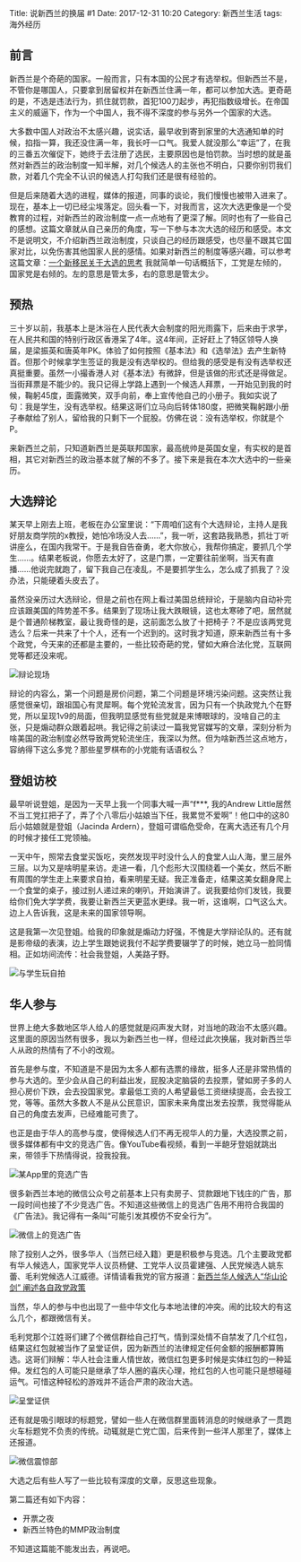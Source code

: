 Title: 说新西兰的换届 #1
Date: 2017-12-31 10:20
Category: 新西兰生活
tags:   海外经历

## 前言

新西兰是个奇葩的国家。一般而言，只有本国的公民才有选举权。但新西兰不是，不管你是哪国人，只要拿到居留权并在新西兰住满一年，都可以参加大选。更奇葩的是，不选是违法行为，抓住就罚款，首犯100刀起步，再犯指数级增长。在帝国主义的威逼下，作为一个中国人，我不得不深度的参与另外一个国家的大选。

大多数中国人对政治不太感兴趣，说实话，最早收到寄到家里的大选通知单的时候，掐指一算，我还没住满一年，我长吁一口气。我爱人就没那么“幸运”了，在我的三番五次催促下，她终于去注册了选民，主要原因也是怕罚款。当时想的就是虽然对新西兰的政治制度一知半解，对几个候选人的主张也不明白，只要你别罚我们款，对着几个完全不认识的候选人打勾我们还是很有经验的。

但是后来随着大选的进程，媒体的报道，同事的谈论，我们慢慢也被带入进来了。现在，基本上一切已经尘埃落定。回头看一下，对我而言，这次大选更像是一个受教育的过程，对新西兰的政治制度一点一点地有了更深了解。同时也有了一些自己的感想。这篇文章就从自己亲历的角度，写一下参与本次大选的经历和感受。本文不是说明文，不介绍新西兰政治制度，只谈自己的经历跟感受，也尽量不跟其它国家对比，以免伤害其他国家人民的感情。如果对新西兰的制度等感兴趣，可以参考这篇文章：[一个新移民关于大选的思考](http://mp.weixin.qq.com/s/gXxKEGlBcTHE-rbsjt-JBA) 我就简单一句话概括下，工党是左倾的，国家党是右倾的。左的意思是管太多，右的意思是管太少。

## 预热

三十岁以前，我基本上是沐浴在人民代表大会制度的阳光雨露下，后来由于求学，在人民共和国的特别行政区香港呆了4年。这4年间，正好赶上了特区领导人换届，是梁振英和唐英年PK。体验了如何按照《基本法》和《选举法》去产生新特首。但那个时候拿学生签证的我是没有选举权的。但给我的感受是有没有选举权还真挺重要。虽然一小撮香港人对《基本法》有微辞，但是该做的形式还是得做足。当街拜票是不能少的。我只记得上学路上遇到一个候选人拜票，一开始见到我的时候，鞠躬45度，面露微笑，双手向前，奉上宣传他自己的小册子。我如实说了句：我是学生，没有选举权。结果这哥们立马向后转体180度，把微笑鞠躬跟小册子奉献给了别人，留给我的只剩下一个屁股。仿佛在说：没有选举权，你就是个P。

来新西兰之前，只知道新西兰是英联邦国家，最高统帅是英国女皇，有实权的是首相，其它对新西兰的政治基本就了解的不多了。接下来是我在本次大选中的一些亲历。

## 大选辩论

某天早上刚去上班，老板在办公室里说：“下周咱们这有个大选辩论，主持人是我好朋友商学院的x教授，她怕冷场没人去……”，我一听，这套路我熟悉，抓壮丁听讲座么，在国内我常干。于是我自告奋勇，老大你放心，我帮你搞定，要抓几个学生……。结果老板说，你愿去太好了，这是门票，一定要往前坐啊，当天有直播……他说完就跑了，留下我自己在凌乱，不是要抓学生么，怎么成了抓我了？没办法，只能硬着头皮去了。

虽然没亲历过大选辩论，但是之前也在网上看过美国总统辩论，于是脑内自动补完应该跟美国的阵势差不多。结果到了现场让我大跌眼镜，这也太寒碜了吧，居然就是个普通阶梯教室，最让我奇怪的是，这前面怎么放了十把椅子？不是应该两党竞选么？后来一共来了十个人，还有一个迟到的。这时我才知道，原来新西兰有十多个政党，今天来的还都是主要的，一些比较奇葩的党，譬如大麻合法化党，互联网党等都还没来呢。

![辩论现场](/uploads/2017/shuo-xin-xi-lan-de-huan-jie-1-md.0.png)

辩论的内容么，第一个问题是房价问题，第二个问题是环境污染问题。这突然让我感觉很亲切，跟祖国心有灵犀啊。每个党轮流发言，因为只有一个执政党九个在野党，所以呈现1v9的局面，但我明显感觉有些党就是来博眼球的，没啥自己的主张，只是煽动群众跟着起哄。我记得之前读过一篇我党官媒写的文章，深刻分析为啥美国的政治制度必然导致两党轮流坐庄，我深以为然。但为啥新西兰这点地方，容纳得下这么多党？那些星罗棋布的小党能有话语权么？

## 登姐访校

最早听说登姐，是因为一天早上我一个同事大喊一声“f***, 我的Andrew Little居然不当工党扛把子了，弄了个八零后小姑娘当下任，我累觉不爱啊”！他口中的这80后小姑娘就是登姐（Jacinda Ardern），登姐可谓临危受命，在离大选还有几个月的时候才接任工党领袖。

一天中午，照常去食堂买饭吃，突然发现平时没什么人的食堂人山人海，里三层外三层。以为又是啥明星来访。走进一看，几个彪形大汉围绕着一个美女，然后不断有周围的学生走上来要求自拍，看来明星无疑。我正准备走，结果这美女翻身爬上一个食堂的桌子，接过别人递过来的喇叭，开始演讲了。说我要给你们发钱，我要给你们免大学学费，我要让新西兰天更蓝水更绿。我一听，这谁啊，口气这么大。边上人告诉我，这是未来的国家领导啊。

这是我第一次见登姐。给我的印象就是煽动力好强，不愧是大学辩论队的。还有就是影帝级的表演，边上学生跟她说我付不起学费要辍学了的时候，她立马一脸同情相。正如坊间流传：社会我登姐，人美路子野。

![与学生玩自拍](/uploads/2017/shuo-xin-xi-lan-de-huan-jie-1-md.1.png)

## 华人参与

世界上绝大多数地区华人给人的感觉就是闷声发大财，对当地的政治不太感兴趣。这里面的原因当然有很多，我以为新西兰也一样，但经过此次换届，我对新西兰华人从政的热情有了不小的改观。

首先是参与度，不知道是不是因为太多人都有选票的缘故，挺多人还是非常热情的参与大选的。至少会从自己的利益出发，屁股决定脑袋的去投票，譬如房子多的人担心房价下跌，会去投国家党。拿最低工资的人希望最低工资继续提高，会去投工党，等等。虽然大多数人不是从公民意识，国家未来角度出发去投票，我觉得能从自己的角度去发声，已经难能可贵了。

也正是由于华人的高参与度，使得候选人们不再无视华人的力量，大选投票之前，很多媒体都有中文的竞选广告。像YouTube看视频，看到一半龅牙登姐就跳出来，带领手下热情得说，投我投我。

![某App里的竞选广告](/uploads/2017/shuo-xin-xi-lan-de-huan-jie-1-md.2.png)

很多新西兰本地的微信公众号之前基本上只有卖房子、贷款跟地下钱庄的广告，那一段时间也接了不少竞选广告。不知道这些微信上的竞选广告用不用符合我国的《广告法》。我记得有一条叫“可能引发其模仿不安全行为”。

![微信上的竞选广告](/uploads/2017/shuo-xin-xi-lan-de-huan-jie-1-md.3.png)

除了投别人之外，很多华人（当然已经入籍）更是积极参与竞选。几个主要政党都有华人候选人，国家党华人议员杨健、工党华人议员霍建强、人民党候选人姚东蕾、毛利党候选人江威德。详情请看我党的官方报道：[新西兰华人候选人“华山论剑” 阐述各自政党政策](http://www.chinanews.com/hr/2017/08-11/8302157.shtml)

当然，华人的参与中也出现了一些中华文化与本地法律的冲突。闹的比较大的有这么几个，都跟微信有关。

毛利党那个江姓哥们建了个微信群给自己打气，情到深处情不自禁发了几个红包，结果这红包就被当作了呈堂证供，因为新西兰的法律规定任何金额的报酬都算贿选。这哥们辩解：华人社会注重人情世故，微信红包更多时候是实体红包的一种延伸。发红包的人可能只是继承了华人圈的喜庆心理，抢红包的人也可能只是想碰碰运气。可惜这种轻松的游戏并不适合严肃的政治大选。

![呈堂证供](/uploads/2017/shuo-xin-xi-lan-de-huan-jie-1-md.4.png)

还有就是吸引眼球的标题党，譬如一些人在微信群里面转消息的时候继承了一贯跑火车标题党不负责的传统。动辄就是亡党亡国，后来传到一些洋人那里了，媒体上还报道。

![微信震惊部](/uploads/2017/shuo-xin-xi-lan-de-huan-jie-1-md.5.png)

大选之后有些人写了一些比较有深度的文章，反思这些现象。

第二篇还有如下内容：

- 开票之夜
- 新西兰特色的MMP政治制度

不知道这篇能不能发出去，再说吧。

